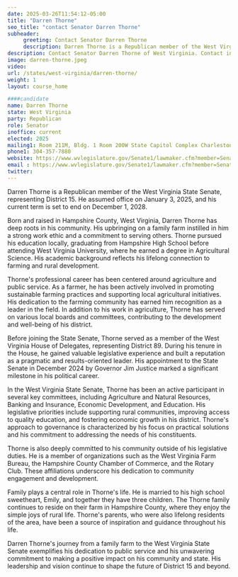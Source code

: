 ```yaml
---
date: 2025-03-26T11:54:12-05:00
title: "Darren Thorne"
seo_title: "contact Senator Darren Thorne"
subheader:
     greeting: Contact Senator Darren Thorne
     description: Darren Thorne is a Republican member of the West Virginia State Senate, representing District 15. He assumed office on January 3, 2025, and his current term is set to end on December 1, 2028.
description: Contact Senator Darren Thorne of West Virginia. Contact information for Darren Thorne includes email address, phone number, and mailing address.
image: darren-thorne.jpeg
video:
url: /states/west-virginia/darren-thorne/
weight: 1
layout: course_home

####candidate
name: Darren Thorne
state: West Virginia
party: Republican
role: Senator
inoffice: current
elected: 2025
mailing1: Room 211M, Bldg. 1 Room 200W State Capitol Complex Charleston, WV 25305
phone1: 304-357-7880 
website: https://www.wvlegislature.gov/Senate1/lawmaker.cfm?member=Senator%20Thorne/
email : https://www.wvlegislature.gov/Senate1/lawmaker.cfm?member=Senator%20Thorne/
twitter: 
---
```

Darren Thorne is a Republican member of the West Virginia State Senate, representing District 15. He assumed office on January 3, 2025, and his current term is set to end on December 1, 2028.

Born and raised in Hampshire County, West Virginia, Darren Thorne has deep roots in his community. His upbringing on a family farm instilled in him a strong work ethic and a commitment to serving others. Thorne pursued his education locally, graduating from Hampshire High School before attending West Virginia University, where he earned a degree in Agricultural Science. His academic background reflects his lifelong connection to farming and rural development.

Thorne's professional career has been centered around agriculture and public service. As a farmer, he has been actively involved in promoting sustainable farming practices and supporting local agricultural initiatives. His dedication to the farming community has earned him recognition as a leader in the field. In addition to his work in agriculture, Thorne has served on various local boards and committees, contributing to the development and well-being of his district.

Before joining the State Senate, Thorne served as a member of the West Virginia House of Delegates, representing District 89. During his tenure in the House, he gained valuable legislative experience and built a reputation as a pragmatic and results-oriented leader. His appointment to the State Senate in December 2024 by Governor Jim Justice marked a significant milestone in his political career.

In the West Virginia State Senate, Thorne has been an active participant in several key committees, including Agriculture and Natural Resources, Banking and Insurance, Economic Development, and Education. His legislative priorities include supporting rural communities, improving access to quality education, and fostering economic growth in his district. Thorne's approach to governance is characterized by his focus on practical solutions and his commitment to addressing the needs of his constituents.

Thorne is also deeply committed to his community outside of his legislative duties. He is a member of organizations such as the West Virginia Farm Bureau, the Hampshire County Chamber of Commerce, and the Rotary Club. These affiliations underscore his dedication to community engagement and development.

Family plays a central role in Thorne's life. He is married to his high school sweetheart, Emily, and together they have three children. The Thorne family continues to reside on their farm in Hampshire County, where they enjoy the simple joys of rural life. Thorne's parents, who were also lifelong residents of the area, have been a source of inspiration and guidance throughout his life.

Darren Thorne's journey from a family farm to the West Virginia State Senate exemplifies his dedication to public service and his unwavering commitment to making a positive impact on his community and state. His leadership and vision continue to shape the future of District 15 and beyond.
